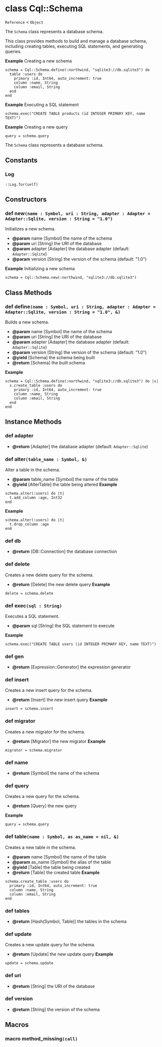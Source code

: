 # class Cql::Schema

`Reference` < `Object`

The `Schema` class represents a database schema.

This class provides methods to build and manage a database schema, including creating tables, executing SQL statements, and generating queries.

**Example** Creating a new schema

```crystal
schema = Cql::Schema.define(:northwind, "sqlite3://db.sqlite3") do
  table :users do
    primary :id, Int64, auto_increment: true
    column :name, String
    column :email, String
  end
end
```

**Example** Executing a SQL statement

```crystal
schema.exec("CREATE TABLE products (id INTEGER PRIMARY KEY, name TEXT)")
```

**Example** Creating a new query

```crystal
query = schema.query
```

The `Schema` class represents a database schema.

## Constants

### Log

```crystal
::Log.for(self)
```

## Constructors

### def new`(name : Symbol, uri : String, adapter : Adapter = Adapter::Sqlite, version : String = "1.0")`

Initializes a new schema.

* **@param** name \[Symbol] the name of the schema
* **@param** uri \[String] the URI of the database
* **@param** adapter \[Adapter] the database adapter (default: `Adapter::Sqlite`)
* **@param** version \[String] the version of the schema (default: "1.0")

**Example** Initializing a new schema

```crystal
schema = Cql::Schema.new(:northwind, "sqlite3://db.sqlite3")
```

## Class Methods

### def define`(name : Symbol, uri : String, adapter : Adapter = Adapter::Sqlite, version : String = "1.0", &)`

Builds a new schema.

* **@param** name \[Symbol] the name of the schema
* **@param** uri \[String] the URI of the database
* **@param** adapter \[Adapter] the database adapter (default: `Adapter::Sqlite`)
* **@param** version \[String] the version of the schema (default: "1.0")
* **@yield** \[Schema] the schema being built
* **@return** \[Schema] the built schema

**Example**

```crystal
schema = Cql::Schema.define(:northwind, "sqlite3://db.sqlite3") do |s|
  s.create_table :users do
    primary :id, Int64, auto_increment: true
    column :name, String
    column :email, String
  end
end
```

## Instance Methods

### def adapter

* **@return** \[Adapter] the database adapter (default: `Adapter::Sqlite`)

### def alter`(table_name : Symbol, &)`

Alter a table in the schema.

* **@param** table\_name \[Symbol] the name of the table
* **@yield** \[AlterTable] the table being altered **Example**

```crystal
schema.alter(:users) do |t|
  t.add_column :age, Int32
end
```

**Example**

```crystal
schema.alter(:users) do |t|
  t.drop_column :age
end
```

### def db

* **@return** \[DB::Connection] the database connection

### def delete

Creates a new delete query for the schema.

* **@return** \[Delete] the new delete query **Example**

```crystal
delete = schema.delete
```

### def exec`(sql : String)`

Executes a SQL statement.

* **@param** sql \[String] the SQL statement to execute

**Example**

```crystal
schema.exec("CREATE TABLE users (id INTEGER PRIMARY KEY, name TEXT)")
```

### def gen

* **@return** \[Expression::Generator] the expression generator

### def insert

Creates a new insert query for the schema.

* **@return** \[Insert] the new insert query **Example**

```crystal
insert = schema.insert
```

### def migrator

Creates a new migrator for the schema.

* **@return** \[Migrator] the new migrator **Example**

```crystal
migrator = schema.migrator
```

### def name

* **@return** \[Symbol] the name of the schema

### def query

Creates a new query for the schema.

* **@return** \[Query] the new query

**Example**

```crystal
query = schema.query
```

### def table`(name : Symbol, as as_name = nil, &)`

Creates a new table in the schema.

* **@param** name \[Symbol] the name of the table
* **@param** as\_name \[Symbol] the alias of the table
* **@yield** \[Table] the table being created
* **@return** \[Table] the created table **Example**

```crystal
schema.create_table :users do
  primary :id, Int64, auto_increment: true
  column :name, String
  column :email, String
end
```

### def tables

* **@return** \[Hash(Symbol, Table)] the tables in the schema

### def update

Creates a new update query for the schema.

* **@return** \[Update] the new update query **Example**

```crystal
update = schema.update
```

### def uri

* **@return** \[String] the URI of the database

### def version

* **@return** \[String] the version of the schema

## Macros

### macro method\_missing`(call)`
